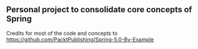 ## Personal project to consolidate core concepts of Spring

Credits for most of the code and concepts to
https://github.com/PacktPublishing/Spring-5.0-By-Example